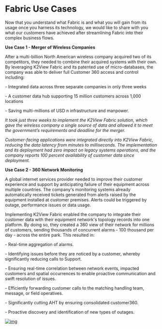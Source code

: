 # Fabric Use Cases



Now that you understand what Fabric is and what you will gain from its usage once you harness its technology, we would like to share with you what our customers have achieved after streamlining Fabric into their complex business flows.



**Use Case 1 - Merger of Wireless Companies** 

After a multi-billion North American wireless company acquired two of its competitors, they needed to combine their acquired systems with their own. By leveraging K2View Fabric and its patented use of micro-databases, the company was able to deliver full Customer 360 access and control including:

\- Integrated data across three separate companies in only three weeks

\- A customer data hub supporting 15 million customers across 1,000 locations

\- Saving multi-millions of USD n infrastructure and manpower. 

*It took just three weeks to implement the K2View Fabric solution, which gave the wireless company a single source of data and allowed it to meet the government’s requirements and deadline for the merger.* 

*Customer-facing applications were integrated directly into K2View Fabric, reducing the data latency from minutes to milliseconds. The implementation and its deployment had zero impact on legacy systems operations, and the company reports 100 percent availability of customer data since deployment.*

 

 

**Use Case 2 - 360 Network Monitoring**

A global internet services provider needed to improve their customer experience and support by anticipating failure of their equipment across multiple countries. The company's monitoring systems already automatically received tickets generated from alerts raised by the equipment installed at customer premises. Alerts could be triggered by outage, performance issues or data usage. 

Implementing K2View Fabric enabled the company to integrate their customer data with their equipment network's topology records into one platform. By doing so, they created a 360 view of their network for millions of customers, sending thousands of concurrent alarms - 100 thousand per day - across the entire park. This resulted in:

\- Real-time aggregation of alarms.

\- Identifying issues before they are noticed by a customer, whereby significantly reducing calls to Support.  

\- Ensuring real-time correlation between network events, impacted customers and spatial occurrences to enable proactive communication and swift resolution of issues.

\- Efficiently forwarding customer calls to the matching handling team, message, or field operatives.

\- Significantly cutting AHT by ensuring consolidated customer360.

\- Proactive discovery and identification of new types of outages.



 

[![img](https://github.com/k2view-academy/K2View-Academy/raw/master/articles/images/Previous.png)](/academy/Training_Level_1/01_Fabric_Introduction/1_4_Fabric_Overview.md)



